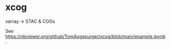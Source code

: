 # xcog

xarray -> STAC & COGs

See <https://nbviewer.org/github/TomAugspurger/xcog/blob/main/example.ipynb>.
